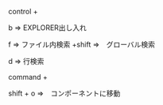 control +

b => EXPLORER出し入れ

f => ファイル内検索
+shift =>　グローバル検索

d => 行検索

command +

shift + o =>　コンポーネントに移動
